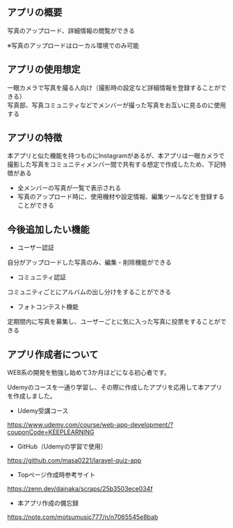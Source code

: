 

## アプリの概要

写真のアップロード、詳細情報の閲覧ができる  

※写真のアップロードはローカル環境でのみ可能

## アプリの使用想定

一眼カメラで写真を撮る人向け（撮影時の設定など詳細情報を登録することができる）  
写真部、写真コミュニティなどでメンバーが撮った写真をお互いに見るのに使用する


## アプリの特徴

本アプリと似た機能を持つものにInstagramがあるが、本アプリは一眼カメラで撮影した写真をコミュニティメンバー間で共有する想定で作成したため、下記特徴がある
- 全メンバーの写真が一覧で表示される
- 写真のアップロード時に、使用機材や設定情報、編集ツールなどを登録することができる


## 今後追加したい機能

- ユーザー認証

自分がアップロードした写真のみ、編集・削除機能ができる

- コミュニティ認証

コミュニティごとにアルバムの出し分けをすることができる

- フォトコンテスト機能

定期間内に写真を募集し、ユーザーごとに気に入った写真に投票をすることができる


## アプリ作成者について
WEB系の開発を勉強し始めて3か月ほどになる初心者です。

Udemyのコースを一通り学習し、その際に作成したアプリを応用して本アプリを作成しました。

- Udemy受講コース

https://www.udemy.com/course/web-app-development/?couponCode=KEEPLEARNING

- GitHub（Udemyの学習で使用）

https://github.com/masa0221/laravel-quiz-app

- Topページ作成時参考サイト

https://zenn.dev/dainaka/scraps/25b3503ece034f

-  本アプリ作成の備忘録 

https://note.com/motsumusic777/n/n7065545e8bab

